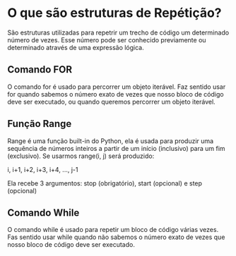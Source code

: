 # O que são estruturas de Repétição?

São estruturas utilizadas para repetrir um trecho de código um determinado número de vezes. Esse número pode ser conhecido previamente ou determinado através de uma expressão lógica.


## Comando FOR

O comando for é usado para percorrer um objeto iterável. Faz sentido usar for quando sabemos o número exato de vezes que nosso bloco de código deve ser executado, ou quando queremos percorrer um objeto iterável.

## Função Range

Range é uma função built-in do Python, ela é usada para produzir uma sequência de números inteiros a partir de um início (inclusivo) para um fim (exclusivo). Se usarmos range(i, j) será produzido:

i, i+1, i+2, i+3, i+4, ..., j-1

Ela recebe 3 argumentos: stop (obrigatório), start (opcional) e step (opcional)

## Comando While
O comando while é usado para repetir um bloco de código várias vezes. Fas sentido usar while quando não sabemos o número exato de vezes que nosso bloco de código deve ser executado.
